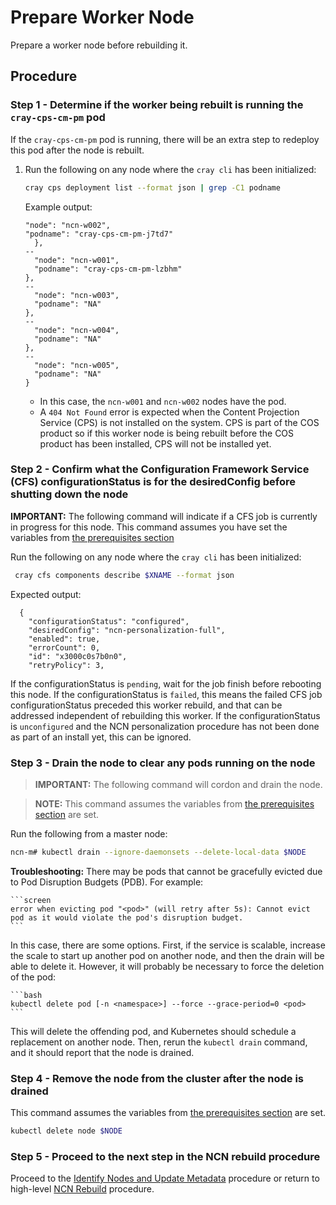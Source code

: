 # Prepare Worker Node

Prepare a worker node before rebuilding it.

## Procedure

### Step 1 - Determine if the worker being rebuilt is running the `cray-cps-cm-pm` pod

If the `cray-cps-cm-pm` pod is running, there will be an extra step to redeploy this pod after the node is rebuilt.

1. Run the following on any node where the `cray cli` has been initialized:

    ```bash
    cray cps deployment list --format json | grep -C1 podname
    ```

    Example output:
  
    ```screen
    "node": "ncn-w002",
    "podname": "cray-cps-cm-pm-j7td7"
      },
    --
      "node": "ncn-w001",
      "podname": "cray-cps-cm-pm-lzbhm"
    },
    --
      "node": "ncn-w003",
      "podname": "NA"
    },
    --
      "node": "ncn-w004",
      "podname": "NA"
    },
    --
      "node": "ncn-w005",
      "podname": "NA"
    }
    ```
  
    * In this case, the `ncn-w001` and `ncn-w002` nodes have the pod.
    * A `404 Not Found` error is expected when the Content Projection Service (CPS) is not installed on the system. CPS is part of the COS product so if this worker node is being rebuilt before the COS product has been installed, CPS will not be installed yet.

### Step 2 - Confirm what the Configuration Framework Service (CFS) configurationStatus is for the desiredConfig before shutting down the node

**IMPORTANT:** The following command will indicate if a CFS job is currently in progress for this node. This command assumes you have set the variables from [the prerequisites section](../Rebuild_NCNs.md#Prerequisites)

Run the following on any node where the `cray cli` has been initialized:

  ```bash
   cray cfs components describe $XNAME --format json
  ```

Expected output:
  
  ```screen
    {
      "configurationStatus": "configured",
      "desiredConfig": "ncn-personalization-full",
      "enabled": true,
      "errorCount": 0,
      "id": "x3000c0s7b0n0",
      "retryPolicy": 3,
  ```

If the configurationStatus is `pending`, wait for the job finish before rebooting this node. If the configurationStatus is `failed`, this means the failed CFS job configurationStatus preceded this worker rebuild, and that can be addressed independent of rebuilding this worker. If the configurationStatus is `unconfigured` and the NCN personalization procedure has not been done as part of an install yet, this can be ignored.

### Step 3 - Drain the node to clear any pods running on the node

> **IMPORTANT:** The following command will cordon and drain the node. 

> **NOTE:** This command assumes the variables from [the prerequisites section](../Rebuild_NCNs.md#Prerequisites) are set.

Run the following from a master node:

  ```bash
  ncn-m# kubectl drain --ignore-daemonsets --delete-local-data $NODE
  ```

**Troubleshooting:** There may be pods that cannot be gracefully evicted due to Pod Disruption Budgets (PDB). For example:

    ```screen
    error when evicting pod "<pod>" (will retry after 5s): Cannot evict pod as it would violate the pod's disruption budget.
    ```

  In this case, there are some options. First, if the service is scalable, increase the scale to start up another pod on another node, and then the drain will be able to delete it. However, it will probably be necessary to force the deletion of the pod:

    ```bash
    kubectl delete pod [-n <namespace>] --force --grace-period=0 <pod>
    ```

  This will delete the offending pod, and Kubernetes should schedule a replacement on another node. Then, rerun the `kubectl drain` command, and it should report that the node is drained.

### Step 4 - Remove the node from the cluster after the node is drained

This command assumes the variables from [the prerequisites section](../Rebuild_NCNs.md#Prerequisites) are set.

  ```bash
  kubectl delete node $NODE
  ```

### Step 5 - Proceed to the next step in the NCN rebuild procedure

Proceed to the [Identify Nodes and Update Metadata](Identify_Nodes_and_Update_Metadata.md) procedure
or return to high-level [NCN Rebuild](../Rebuild_NCNs.md) procedure.

